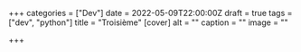 +++
categories = ["Dev"]
date = 2022-05-09T22:00:00Z
draft = true
tags = ["dev", "python"]
title = "Troisième"
[cover]
alt = ""
caption = ""
image = ""

+++
